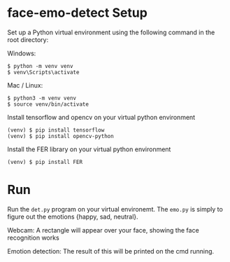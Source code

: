 # face-emo-detect Setup
Set up a Python virtual environment using the following command in the root directory:

Windows:

```shell
$ python -m venv venv
$ venv\Scripts\activate
```

Mac / Linux:

```shell
$ python3 -m venv venv
$ source venv/bin/activate
```

Install tensorflow and opencv on your virtual python environment

```shell
(venv) $ pip install tensorflow
(venv) $ pip install opencv-python
 ```
 
 Install the FER library on your virtual python environment
 
 ```shell
 (venv) $ pip install FER
 ```

# Run
Run the `det.py` program on your virtual environemt.
The `emo.py` is simply to figure out the emotions {happy, sad, neutral}.

Webcam:
A rectangle will appear over your face, showing the face recognition works

Emotion detection:
The result of this will be printed on the cmd running.
